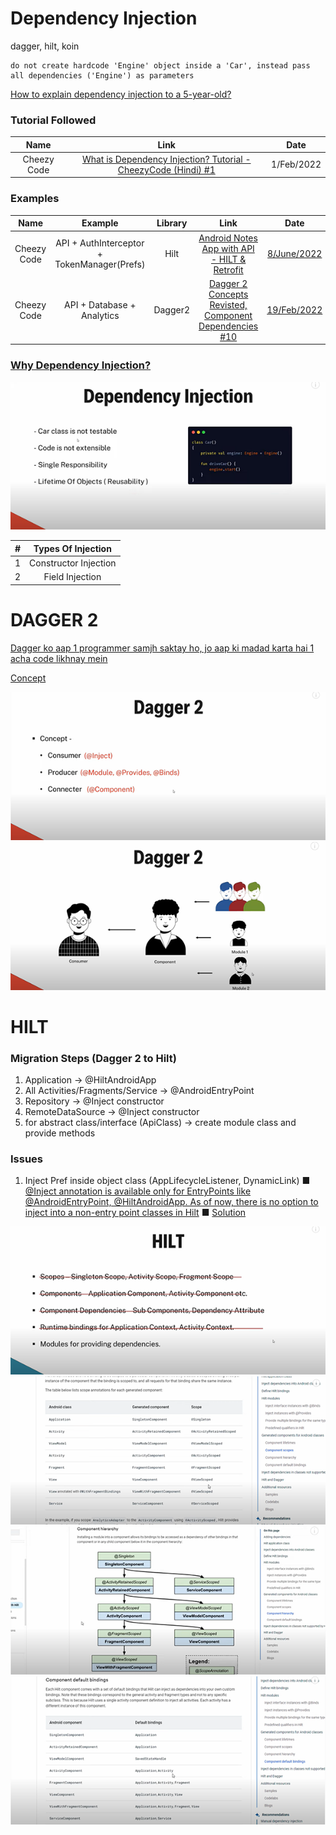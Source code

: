 # Dependency Injection
dagger, hilt, koin

```
do not create hardcode 'Engine' object inside a 'Car', instead pass all dependencies ('Engine') as parameters
```

[How to explain dependency injection to a 5-year-old?](https://stackoverflow.com/q/1638919/4754141)

### Tutorial Followed
|Name|Link|Date|
|:-:|:-:|:-:
|Cheezy Code|[What is Dependency Injection? Tutorial - CheezyCode (Hindi) #1](https://www.youtube.com/watch?v=DtzQkBp2M5M&list=PLRKyZvuMYSIPwjYw1bt_7u7nEwe6vATQd)|1/Feb/2022

### Examples
|Name|Example|Library|Link|Date|
|:-:|:-:|:-:|:-:|:-:
|Cheezy Code|API + AuthInterceptor + TokenManager(Prefs)|Hilt|[Android Notes App with API - HILT & Retrofit](https://www.youtube.com/watch?v=8ZLbv6TSa-U&list=PLRKyZvuMYSIMO2ebTldbwMTnDCn5klzjS)|[8/June/2022](https://github.com/CheezyCode/YetAnotherNotesApp)
|Cheezy Code|API + Database + Analytics|Dagger2|[Dagger 2 Concepts Revisted, Component Dependencies #10](https://youtube.com/watch?v=szs80OgMsy8?list=PLRKyZvuMYSIPwjYw1bt_7u7nEwe6vATQd&t=296)|[19/Feb/2022](https://github.com/CheezyCode/Dagger2-Examples)



### [Why Dependency Injection?](https://youtube.com/watch?v=DtzQkBp2M5M?list=PLRKyZvuMYSIPwjYw1bt_7u7nEwe6vATQd&t=146)

![why-dependency-injection](/App/Android/Architecture/Pattern/Dependency/!/why-dependency-injection.png)

|#|Types Of Injection|
|:-:|:-:|
|1|Constructor Injection|
|2|Field Injection|

# DAGGER 2
[Dagger ko aap 1 programmer samjh saktay ho, jo aap ki madad karta hai 1 acha code likhnay mein](https://youtube.com/watch?v=cg0yCHW2Keg&t=130)

[Concept](https://youtube.com/watch?v=cg0yCHW2Keg&t=139)

![dagger1](/App/Android/Architecture/Pattern/Dependency/!/dagger1.png)
![dagger2](/App/Android/Architecture/Pattern/Dependency/!/dagger2.png)

# HILT

### Migration Steps (Dagger 2 to Hilt) 

1. Application -> @HiltAndroidApp
2. All Activities/Fragments/Service -> @AndroidEntryPoint
3. Repository -> @Inject constructor
4. RemoteDataSource -> @Inject constructor
5. for abstract class/interface (ApiClass) -> create module class and provide methods

### Issues

1. Inject Pref inside object class (AppLifecycleListener, DynamicLink) ■ [@Inject annotation is available only for EntryPoints like @AndroidEntryPoint, @HiltAndroidApp. As of now, there is no option to inject into a non-entry point classes in Hilt](https://stackoverflow.com/a/67171565/4754141) ■ [Solution](https://write.agrevolution.in/dependency-injection-in-android-using-hilt-part4-e2b267839e12)



![hilt1](https://github.com/shanraisshan/Notes/blob/main/Android/Architecture/Pattern/Dependency/!/hilt1.png)
![hilt2](https://github.com/shanraisshan/Notes/blob/main/Android/Architecture/Pattern/Dependency/!/hilt2.png)
![hilt3](https://github.com/shanraisshan/Notes/blob/main/Android/Architecture/Pattern/Dependency/!/hilt3.png)
![hilt4](https://github.com/shanraisshan/Notes/blob/main/Android/Architecture/Pattern/Dependency/!/hilt4.png)
